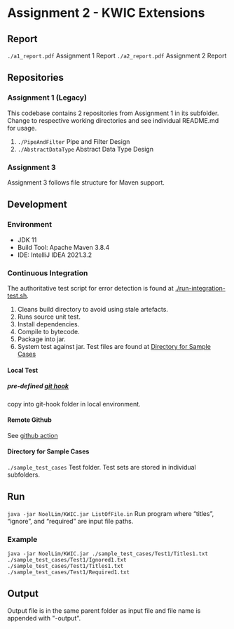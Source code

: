 # Assignment 2 - KWIC Extensions

## Report

```./a1_report.pdf``` Assignment 1 Report
```./a2_report.pdf``` Assignment 2 Report


## Repositories

### Assignment 1 (Legacy)

This codebase contains 2 repositories from Assignment 1 in its subfolder. Change to respective working directories and
see individual README.md for usage.

1) ```./PipeAndFilter``` Pipe and Filter Design
2) ```./AbstractDataType``` Abstract Data Type Design

### Assignment 3

Assignment 3 follows file structure for Maven support.

## Development

### Environment

- JDK 11
- Build Tool: Apache Maven 3.8.4
- IDE: IntelliJ IDEA 2021.3.2

### Continuous Integration

The authoritative test script for error detection is found at [./run-integration-test.sh](./run-integration-test.sh).

1. Cleans build directory to avoid using stale artefacts.
2. Runs source unit test.
3. Install dependencies.
4. Compile to bytecode.
5. Package into jar.
6. System test against jar. Test files are found at  [Directory for Sample Cases](#directory-for-sample-cases)

#### Local Test

##### pre-defined [git hook](./dev/pre-commit)

copy into git-hook folder in local environment.

#### Remote Github

See [github action](./.github/workflows/flow.yaml)

#### Directory for Sample Cases

```./sample_test_cases``` Test folder. Test sets are stored in individual subfolders.

## Run

```java -jar NoelLim/KWIC.jar ListOfFile.in``` Run program where “titles”, “ignore”, and “required” are
input file paths.

### Example

```java -jar NoelLim/KWIC.jar ./sample_test_cases/Test1/Titles1.txt ./sample_test_cases/Test1/Ignored1.txt ./sample_test_cases/Test1/Titles1.txt ./sample_test_cases/Test1/Required1.txt```

## Output

Output file is in the same parent folder as input file and file name is appended with "-output".
